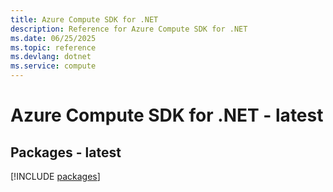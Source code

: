 ```yaml
---
title: Azure Compute SDK for .NET
description: Reference for Azure Compute SDK for .NET
ms.date: 06/25/2025
ms.topic: reference
ms.devlang: dotnet
ms.service: compute
---
```

# Azure Compute SDK for .NET - latest
## Packages - latest
[!INCLUDE [packages](compute-index.md)]